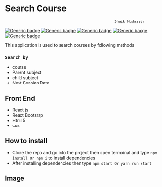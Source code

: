 # Search Course
                                                      Shaik Mudassir
[![Generic badge](https://img.shields.io/badge/npm-6.12.0-<COLOR>.svg)](https://shields.io/) [![Generic badge](https://img.shields.io/badge/nodejs-12.13.0-<COLOR>.svg)](https://shields.io/) [![Generic badge](https://img.shields.io/badge/react-^16.12.0-<COLOR>.svg)](https://shields.io/) [![Generic badge](https://img.shields.io/badge/axios-^0.19.0-<COLOR>.svg)](https://shields.io/) [![Generic badge](https://img.shields.io/badge/bootsrap-^4.4.1-<COLOR>.svg)](https://shields.io/)

This application is used to search courses by following methods
### `Search by` 
+ course
+ Parent subject
+ child subject
+ Next Session Date

## Front End

+ React js
+ React Bootsrap
+ Html 5
+ css

## How to install
+ Clone the repo and go into the project then open termoinal and type `npm install Or npm i` to install dependencies
+ After installing dependencies then type `npm start Or yarn run start`

## Image

